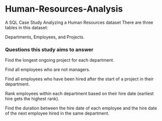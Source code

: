 # Human-Resources-Analysis
A SQL Case Study Analyzing a Human Resources dataset
There are three tables in this dataset: 

Departments, Employees, and Projects. 

### Questions this study aims to answer

Find the longest ongoing project for each department.

Find all employees who are not managers.

Find all employees who have been hired after the start of a project in their department.

Rank employees within each department based on their hire date (earliest hire gets the highest rank).

Find the duration between the hire date of each employee and the hire date of the next employee hired in the same department.
